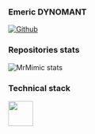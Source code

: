 ### Emeric DYNOMANT

[![Github](https://img.shields.io/github/followers/MrMimic?label=Follow&style=social)](https://github.com/MrMimic)

### Repositories stats

![MrMimic stats](https://github-readme-stats.vercel.app/api?username=MrMimic&show_icons=true)

### Technical stack

<code><img height="50" src="https://www.vectorlogo.zone/logos/python/python-horizontal.svg"></code>
